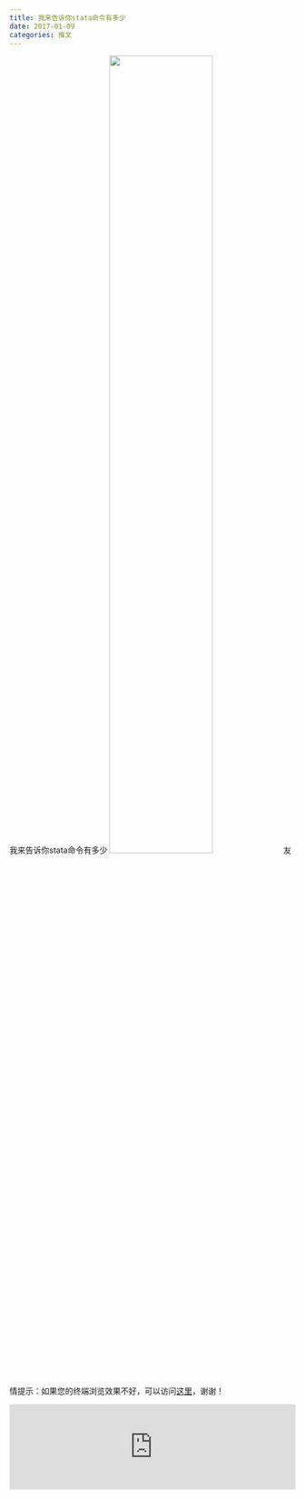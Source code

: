 ```yaml
---
title: 我来告诉你stata命令有多少
date: 2017-01-09
categories: 推文
---
```

我来告诉你stata命令有多少
<img src="http://mmbiz.qpic.cn/mmbiz_jpg/ACviaWTBFxhZcQHH2ExH81ob3FuIoiahU4PtDQre4ZydRpv6XpibJfEIKHmoYOc0IcX7FicZIdOT7YBGicb1yUzNqUQ/0?wx_fmt.jpeg" style="width: 60%; height: auto;"/><!--more-->
友情提示：如果您的终端浏览效果不好，可以访问[这里](https://stata-club.github.io/stata_article/2017-01-09.html)，谢谢！
<iframe src="https://stata-club.github.io/stata_article/2017-01-09.html" id="iframepage" frameborder="0" scrolling="no" marginheight="0" marginwidth="0" width="100%" onLoad="iFrameHeight()"></iframe>
<script type="text/javascript" language="javascript">
function iFrameHeight() {
var ifm= document.getElementById("iframepage");
var subWeb = document.frames ? document.frames["iframepage"].document : ifm.contentDocument;   
if(ifm != null && subWeb != null) {
 ifm.height = subWeb.body.scrollHeight;
} 
} 
</script> 